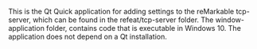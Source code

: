 This is the Qt Quick application for adding settings to the reMarkable tcp-server, which can be found in the refeat/tcp-server folder. The window-application folder, contains code that is executable in Windows 10. The application does not depend on a Qt installation.
